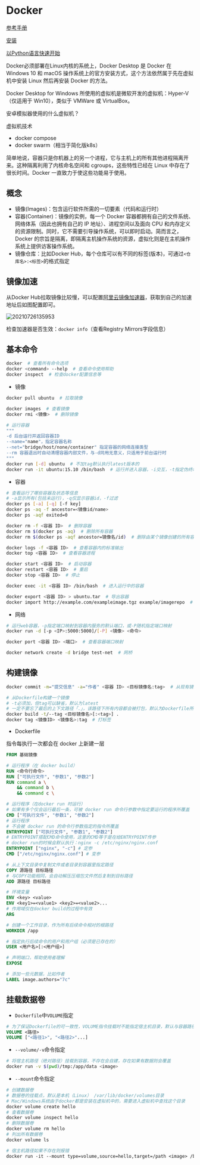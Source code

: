 # Docker

[参考手册](https://docs.docker.com/reference/)

[安装](https://docs.docker.com/engine/install/)

[以Python语言快速开始](https://docs.docker.com/language/python/)

Docker必须部署在Linux内核的系统上，Docker Desktop 是 Docker 在 Windows 10 和 macOS 操作系统上的官方安装方式，这个方法依然属于先在虚拟机中安装 Linux 然后再安装 Docker 的方法。

Docker Desktop for Windows 所使用的虚拟机是微软开发的虚拟机：Hyper-V（仅适用于 Win10），类似于 VMWare 或 VirtualBox。

安卓模拟器使用的什么虚拟机？

虚拟机技术

- docker compose
- docker swarm（相当于简化版k8s）

简单地说，容器只是你机器上的另一个进程，它与主机上的所有其他进程隔离开来。这种隔离利用了内核命名空间和 cgroups，这些特性已经在 Linux 中存在了很长时间。Docker 一直致力于使这些功能易于使用。

## 概念

- 镜像(Images)：包含运行软件所需的一切要素（代码和运行时）
- 容器(Container)：镜像的实例，每一个 Docker 容器都拥有自己的文件系统、网络体系（因此也拥有自己的 IP 地址）、进程空间以及面向 CPU 和内存定义的资源限制。同时，它不需要引导操作系统，可以即时启动。简而言之，Docker 的宗旨是隔离，即隔离主机操作系统的资源，虚拟化则是在主机操作系统上提供访客操作系统。
- 镜像仓库：比如Docker Hub，每个仓库可以有不同的标签(版本)，可通过`<仓库名>:<标签>`的格式指定

## 镜像加速

从Docker Hub拉取镜像比较慢，可以配置[阿里云镜像加速器](https://cr.console.aliyun.com/cn-hangzhou/instances/mirrors)，获取到自己的加速地址后如图配置即可。

![20210726135953](http://image.zuoright.com/20210726135953.png)

检查加速器是否生效：`docker info`（查看Registry Mirrors字段信息）

## 基本命令

```bash
docker  # 查看所有命令选项
docker <command> --help  # 查看命令使用帮助
docker inspect  # 检查docker配置信息等
```

- 镜像

```bash
docker pull ubuntu  # 拉取镜像

docker images  # 查看镜像
docker rmi <镜像>  # 删除镜像

# 运行容器
"""
-d 后台运行并返回容器ID
--name="name"，指定容器名称
--net="bridge/host/none/container" 指定容器的网络连接类型
--rm 容器退出时自动清理容器内部文件，与-d同用无意义，只适用于前台运行时
"""
docker run [-d] ubuntu  # 不加tag默认执行latest版本的
docker run -it ubuntu:15.10 /bin/bash  # 运行并进入容器，-i交互，-t指定伪终端
```

- 容器

```bash
# 查看运行了哪些容器及状态等信息
# -a显示所有(包括未运行)，-q仅显示容器id，-f过滤
docker ps [-a] [-q] [-f key]
docker ps -aq -f ancestor=<镜像id/name>
docker ps -aqf exited=0

docker rm -f <容器 ID>  # 删除容器
docker rm $(docker ps -aq)  # 删除所有容器
docker rm $(docker ps -aqf ancestor=镜像名/id)  # 删除由某个镜像创建的所有容器

docker logs -f <容器 ID>  # 查看容器内的标准输出
docker top <容器 ID>  # 查看容器进程

docker start <容器 ID>  # 启动容器
docker restart <容器 ID>  # 重启
docker stop <容器 ID>  # 停止

docker exec -it <容器 ID> /bin/bash  # 进入运行中的容器

docker export <容器 ID> > ubuntu.tar  # 导出容器
docker import http://example.com/exampleimage.tgz example/imagerepo  # 导入容器
```

- 网络

```bash
# 运行web容器，-p指定端口映射到容器内服务的默认端口，或-P随机指定端口映射
docker run -d [-p <IP>:5000:5000]/[-P] <镜像> <命令>

docker port <容器 ID> <端口>  # 查看容器端口映射

docker network create -d bridge test-net  # 网桥
```

## 构建镜像

```bash
docker commit -m="提交信息" -a="作者" <容器 ID> <目标镜像名:tag>  # 从现有镜像（可以做一些定制）fork出一个镜像

# 从Dockerfile构建一个镜像
# -t必须加，但tag可以缺省，默认为latest
# 一定不要忘了最后的上下文路径「.」，该路径下所有内容都会被打包，默认为Dockerfile所在目录
docker build -t/--tag <目标镜像名>[:<tag>] .
docker tag <镜像ID> <镜像名>:tag  # 打标签
```

- Dockerfile

指令每执行一次都会在 docker 上新建一层

```Dockerfile
FROM 基础镜像

# 运行程序（在 docker build）
RUN <命令行命令>
RUN ["可执行文件", "参数1", "参数2"]
RUN command a \
    && command b \
    && command c \

# 运行程序（在docker run 时运行）
# 如果有多个仅会运行最后一条，可被 docker run 命令行参数中指定要运行的程序所覆盖
CMD ["可执行文件", "参数1", "参数2"]
# 运行程序
# 不会被 docker run 的命令行参数指定的指令所覆盖
ENTRYPOINT ["可执行文件", "参数1", "参数2"]
# ENTRYPOINT搭配CMD命令使用，这里的CMD等于是在给ENTRYPOINT传参
# docker run的时候会默认执行：nginx -c /etc/nginx/nginx.conf
ENTRYPOINT ["nginx", "-c"] # 定参
CMD ["/etc/nginx/nginx.conf"] # 变参 

# 从上下文目录中复制文件或者目录到容器里指定路径
COPY 源路径 目标路径
# 与COPY功能相同，会自动解压压缩包文件然后复制到目标路径
ADD 源路径 目标路径

# 环境变量
ENV <key> <value>
ENV <key1>=<value1> <key2>=<value2>...
# 作用域仅在docker build的过程中有效
ARG

# 创建一个工作目录，作为所有后续命令相对的根路径
WORKDIR /app

# 指定执行后续命令的用户和用户组（必须是已存在的）
USER <用户名>[:<用户组>]

# 声明端口，帮助使用者理解
EXPOSE

# 添加一些元数据，比如作者
LABEL image.authors="7c"
```

## 挂载数据卷

- `Dockerfile`中`VOLUME`指定

```Dockerfile
# 为了保证Dockerfile的可一致性，VOLUME指令挂载时不能指定宿主机目录，默认与容器路径一致
VOLUME <路径>
VOLUME ["<路径1>", "<路径2>"...]
```

- `--volume/-v`命令指定

```bash
# 将宿主机路径（绝对路径）挂载到容器，不存在会自建，存在如果有数据则会覆盖
docker run -v $(pwd)/tmp:/app/data <image>
```

- `--mount`命令指定

```Dockerfile
# 创建数据卷
# 数据卷的挂载点，默认是本机（Linux） /var/lib/docker/volumes目录
# Mac/Windows系统由于docker都是安装在虚拟机中的，需要进入虚拟机中查找这个目录
docker volume create hello
# 查看数据卷
docker volume inspect hello
# 删除数据卷
docker volume rm hello
# 列出所有数据卷
docker volume ls

# 宿主机路径如果不存在则报错
docker run -it --mount type=volume,source=hello,target=/path <image> /bin/bash
```
